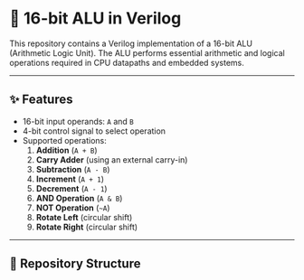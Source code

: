 # 🔢 16-bit ALU in Verilog

This repository contains a Verilog implementation of a 16-bit ALU (Arithmetic Logic Unit). The ALU performs essential arithmetic and logical operations required in CPU datapaths and embedded systems.

---

## ✨ Features

- 16-bit input operands: `A` and `B`
- 4-bit control signal to select operation
- Supported operations:
  1. **Addition** (`A + B`)
  2. **Carry Adder** (using an external carry-in)
  3. **Subtraction** (`A - B`)
  4. **Increment** (`A + 1`)
  5. **Decrement** (`A - 1`)
  6. **AND Operation** (`A & B`)
  7. **NOT Operation** (`~A`)
  8. **Rotate Left** (circular shift)
  9. **Rotate Right** (circular shift)

---

## 📂 Repository Structure

